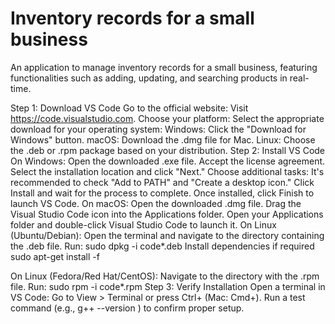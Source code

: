 # Inventory records for a small business
An application to manage inventory records for a small business, featuring functionalities such as adding, updating, and searching products in real-time.

Step 1: Download VS Code
      Go to the official website: Visit https://code.visualstudio.com.
Choose your platform:
        Select the appropriate download for your operating system:
        Windows: Click the "Download for Windows" button.
        macOS: Download the .dmg file for Mac.
        Linux: Choose the .deb or .rpm package based on your distribution.
Step 2: Install VS Code
    On Windows:
           Open the downloaded .exe file.
           Accept the license agreement.
           Select the installation location and click "Next."
Choose additional tasks:
               It's recommended to check "Add to PATH" and "Create a desktop icon."
               Click Install and wait for the process to complete.
               Once installed, click Finish to launch VS Code.
On macOS:
                Open the downloaded .dmg file.
                Drag the Visual Studio Code icon into the Applications folder.
                Open your Applications folder and double-click Visual Studio Code to launch it.
On Linux (Ubuntu/Debian):
            Open the terminal and navigate to the directory containing the .deb file.
            Run:  sudo dpkg -i code*.deb
Install dependencies if required
                    sudo apt-get install -f

On Linux (Fedora/Red Hat/CentOS):
               Navigate to the directory with the .rpm file.
               Run:  sudo rpm -i code*.rpm
Step 3: Verify Installation
             Open a terminal in VS Code:
             Go to View > Terminal or press Ctrl+ (Mac: Cmd+).
             Run a test command (e.g., g++ --version ) to confirm proper setup.

